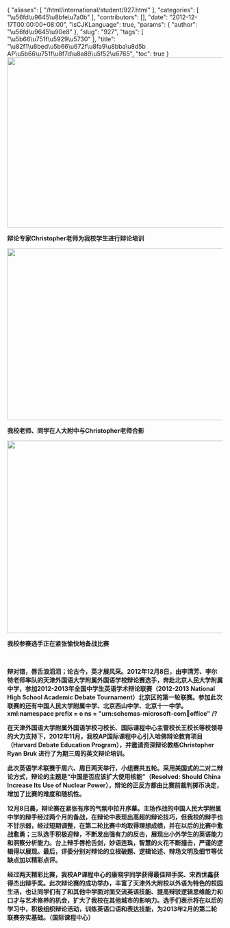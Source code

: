 {
    "aliases": [
        "/html/international/student/927.html"
    ],
    "categories": [
        "\u56fd\u9645\u8bfe\u7a0b"
    ],
    "contributors": [],
    "date": "2012-12-17T00:00:00+08:00",
    "isCJKLanguage": true,
    "params": {
        "author": "\u56fd\u9645\u90e8"
    },
    "slug": "927",
    "tags": [
        "\u5b66\u751f\u5929\u5730"
    ],
    "title": "\u82f1\u8bed\u5b66\u672f\u8fa9\u8bba\u8d5b  AP\u5b66\u751f\u8f7d\u8a89\u5f52\u6765",
    "toc": true
}
**<img
    src="https://cdn.tfls.online/mirror/full/e4dedd0570b25ea4b79ba4826885a7f15b50c149.jpg"
    style="display:block;margin-left:auto;margin-right:auto;"
    decoding="async"
    fetchpriority="auto"
    loading="lazy"
    height="397"
    width="600"
/>**

**辩论专家Christopher老师为我校学生进行辩论培训**

**<img
    src="https://cdn.tfls.online/mirror/full/8a9f51967e10118d2c45c87a59c4a430f4b7762e.jpg"
    style="display:block;margin-left:auto;margin-right:auto;"
    decoding="async"
    fetchpriority="auto"
    loading="lazy"
    height="400"
    width="600"
/>**

**我校老师、同学在人大附中与Christopher老师合影**

**<img
    src="https://cdn.tfls.online/mirror/full/dd2361b9998d10ef9f24736f3df92514f0a13370.jpg"
    style="display:block;margin-left:auto;margin-right:auto;"
    decoding="async"
    fetchpriority="auto"
    loading="lazy"
    height="448"
    width="600"
/>**

**我校参赛选手正在紧张愉快地备战比赛**

 

**辩对错，唇舌浪滔滔；论古今，英才展风采。2012年12月8日，由李清芳、李尔特老师率队的天津外国语大学附属外国语学校辩论赛选手，奔赴北京人民大学附属中学，参加2012-2013年全国中学生英语学术辩论联赛（2012-2013 National High School Academic Debate Tournament）北京区的第一轮联赛。参加此次联赛的还有中国人民大学附属中学、北京西山中学、北京十一中学。xml:namespace prefix = o ns = "urn:schemas-microsoft-com:office:office" /?**

**在天津外国语大学附属外国语学校刁校长、国际课程中心主管校长王校长等校领导的大力支持下，2012年11月，我校AP国际课程中心引入哈佛辩论教育项目（Harvard Debate Education Program），并邀请资深辩论教练Christopher Ryan Bruk 进行了为期三周的英文辩论培训。**

**此次英语学术联赛于周六、周日两天举行，小组赛共五轮。采用美国式的二对二辩论方式，辩论的主题是“中国是否应该扩大使用核能”（Resolved: Should China Increase Its Use of Nuclear Power），辩论的正反方都由比赛前裁判掷币决定，增加了比赛的难度和随机性。**

**12月8日晨，辩论赛在紧张有序的气氛中拉开序幕。主场作战的中国人民大学附属中学的辩手经过两个月的备战，在辩论中表现出高超的辩论技巧，但我校的辩手也不甘示弱，经过短期调整，在第二轮比赛中均取得理想成绩，并在以后的比赛中愈战愈勇；三队选手积极迎辩，不断发出强有力的反击，展现出小外学生的英语能力和洞察分析能力。台上辩手唇枪舌剑，妙语连珠，智慧的火花不断撞击，严谨的逻辑得以展现。最后，评委分别对辩论的立根破题、逻辑论述、辩场文明及细节等优缺点加以精彩点评。**

**经过两天精彩比赛，我校AP课程中心的康晓宇同学获得最佳辩手奖、宋西世鑫获得杰出辩手奖。此次辩论赛的成功举办，丰富了天津外大附校以外语为特色的校园生活，也让同学们有了和其他中学面对面交流英语技能、提高辩驳逻辑思维能力和口才与艺术修养的机会，扩大了我校在其他城市的影响力。选手们表示将在以后的学习中，积极组织辩论活动，训练英语口语和表达技能，为2013年2月的第二轮联赛夯实基础。（国际课程中心）**


